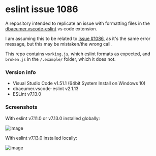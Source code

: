 # eslint issue 1086

A repository intended to replicate an issue with formatting files in the [dbaeumer.vscode-eslint](https://marketplace.visualstudio.com/items?itemName=dbaeumer.vscode-eslint) vs code extension.

I am assuming this to be related to [issue #1086](https://github.com/microsoft/vscode-eslint/issues/1086), as it's the same error message, but this may be mistaken/the wrong call.

This repo contains `working.js`, which eslint formats as expected, and `broken.js` in the `/.example/` folder, which it does not.

### Version info

- Visual Studio Code v1.51.1 (64bit System Install on Windows 10)
- dbaeumer.vscode-eslint v2.1.13
- ESLint v7.13.0

### Screenshots

With eslint v7.11.0 or v7.13.0 installed globally:

![image](https://user-images.githubusercontent.com/52764066/99107569-ad2d6200-25ab-11eb-99df-54bbe65ee3e2.png)

With eslint v7.13.0 installed locally:

![image](https://user-images.githubusercontent.com/52764066/99337363-be929a80-2847-11eb-8eb7-d392f176a496.png)
